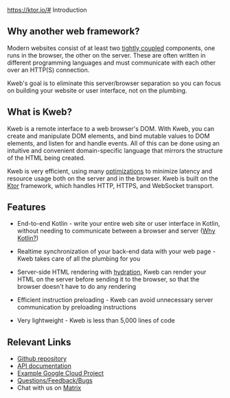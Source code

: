 https://ktor.io/# Introduction

## Why another web framework?

Modern websites consist of at least two [tightly
coupled](https://en.wikipedia.org/wiki/Coupling_(computer_programming))
components, one runs in the browser, the other on the server. These are
often written in different programming languages and must communicate
with each other over an HTTP(S) connection.

Kweb's goal is to eliminate this server/browser separation so you can
focus on building your website or user interface, not on the plumbing.

## What is Kweb?

Kweb is a remote interface to a web browser's DOM. With Kweb, you can create 
and manipulate DOM elements, and bind mutable values to DOM elements, and listen for 
and handle events. All of this can be done using an intuitive and convenient domain-specific 
language that mirrors the structure of the HTML being created. 

Kweb is very efficient, using many [optimizations](speed.md) to minimize latency and resource 
usage both on the server and in the browser. Kweb is built on the [Ktor](https://ktor.io/) 
framework, which handles HTTP, HTTPS, and WebSocket transport.

## Features

* End-to-end Kotlin - write your entire web site or user interface in Kotlin, without needing to communicate between a browser and server ([Why
    Kotlin?](https://steve-yegge.blogspot.com/2017/05/why-kotlin-is-better-than-whatever-dumb.html?m=1))
    
* Realtime synchronization of your back-end data with your web page - Kweb takes care of all the plumbing for you

* Server-side HTML rendering with [hydration](https://en.wikipedia.org/wiki/Hydration_(web_development)), Kweb can render your HTML on the server before sending it to the browser, so that the browser doesn't have to do any rendering

* Efficient instruction preloading - Kweb can avoid unnecessary server communication by preloading instructions

* Very lightweight - Kweb is less than 5,000 lines of code

## Relevant Links

* [Github repository](https://github.com/kwebio/kweb-core)
* [API documentation](https://docs.kweb.io/api/)
* [Example Google Cloud Project](https://github.com/freenet/freenetorg-website/)
* [Questions/Feedback/Bugs](https://github.com/kwebio/kweb-core/issues)
* Chat with us on [Matrix](https://matrix.to/#/#kweb:matrix.org)
